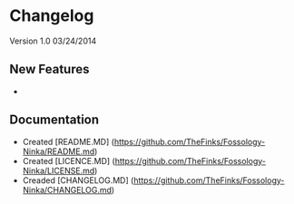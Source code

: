 Changelog
=========

Version 1.0  03/24/2014

New Features
------------
  - 
  
Documentation
-------------
  - Created [README.MD] (https://github.com/TheFinks/Fossology-Ninka/README.md)
  - Created [LICENCE.MD] (https://github.com/TheFinks/Fossology-Ninka/LICENSE.md)
  - Creaded [CHANGELOG.MD] (https://github.com/TheFinks/Fossology-Ninka/CHANGELOG.md)
